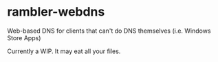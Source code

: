 # rambler-webdns
Web-based DNS for clients that can't do DNS themselves (i.e. Windows Store Apps)

Currently a WIP.  It may eat all your files.
